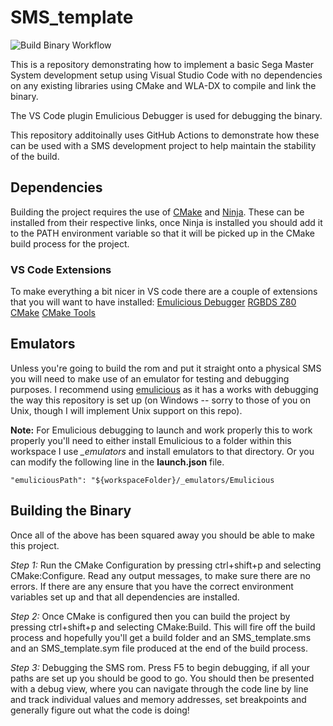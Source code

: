 # SMS_template

![Build Binary Workflow](https://github.com/JamieDStewart/SMS_template/actions/workflows/cmake-build-sms-binary.yml/badge.svg)

This is a repository demonstrating how to implement a basic Sega Master System development setup using Visual Studio Code with no dependencies on any existing libraries using CMake and WLA-DX to compile and link the binary.

The VS Code plugin Emulicious Debugger is used for debugging the binary.

This repository additoinally uses GitHub Actions to demonstrate how these can be used with a SMS development project to help maintain the stability of the build.

## Dependencies

Building the project requires the use of [CMake](https://cmake.org/download/) and [Ninja](https://github.com/ninja-build/ninja/releases). These can be installed from their respective links, once Ninja is installed you should add it to the PATH environment variable so that it will be picked up in the CMake build process for the project.

### VS Code Extensions

To make everything a bit nicer in VS code there are a couple of extensions that you will want to have installed:
  [Emulicious Debugger](https://marketplace.visualstudio.com/items?itemName=emulicious.emulicious-debugger)
  [RGBDS Z80](https://marketplace.visualstudio.com/items?itemName=donaldhays.rgbds-z80)
  [CMake](https://marketplace.visualstudio.com/items?itemName=twxs.cmake)
  [CMake Tools](https://marketplace.visualstudio.com/items?itemName=ms-vscode.cmake-tools)

## Emulators 

Unless you're going to build the rom and put it straight onto a physical SMS you will need to make use of an emulator for testing and debugging purposes. I recommend using [emulicious](https://emulicious.net/downloads/) as it has a works with debugging the way this repository is set up (on Windows -- sorry to those of you on Unix, though I will implement Unix support on this repo).  

**Note:** For Emulicious debugging to launch and work properly this to work properly you'll need to either install Emulicious to a folder within this workspace I use *_emulators* and install emulators to that directory. Or you can modify the following line in the **launch.json** file.
```
"emuliciousPath": "${workspaceFolder}/_emulators/Emulicious
```

## Building the Binary

Once all of the above has been squared away you should be able to make this project.

*Step 1:* Run the CMake Configuration by pressing ctrl+shift+p and selecting CMake:Configure. Read any output messages, to make sure there are no errors. If there are any ensure that you have the correct environment variables set up and that all dependencies are installed.

*Step 2:* Once CMake is configured then you can build the project by pressing ctrl+shift+p and selecting CMake:Build. This will fire off the build process and hopefully you'll get a build folder and an SMS_template.sms and an SMS_template.sym file produced at the end of the build process.

*Step 3:* Debugging the SMS rom. Press F5 to begin debugging, if all your paths are set up you should be good to go. You should then be presented with a debug view, where you can navigate through the code line by line and track individual values and memory addresses, set breakpoints and generally figure out what the code is doing!
